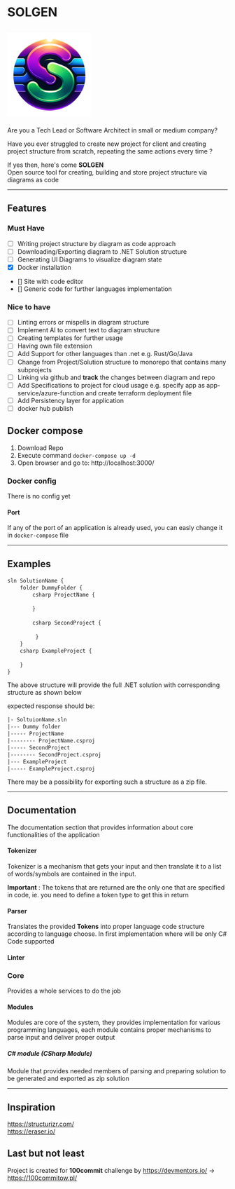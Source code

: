# SOLGEN
<!-- LINKS -->
![plot](./logo_192.png)
---
Are you a Tech Lead or Software Architect in small or medium company? 

Have you ever struggled to create new project for client and creating project structure from scratch, repeating the same actions every time ?

If yes then, here's come **SOLGEN** <br/>
Open source tool for creating, building and store project structure via diagrams as code

---

## Features

### Must Have

- [ ] Writing project structure by diagram as code approach
- [ ] Downloading/Exporting diagram to .NET Solution structure
- [ ] Generating UI Diagrams to visualize diagram state
- [x] Docker installation
- [] Site with code editor
- [] Generic code for further languages implementation

### Nice to have
- [ ] Linting errors or mispells in diagram structure
- [ ] Implement AI to convert text to diagram structure
- [ ] Creating templates for further usage
- [ ] Having own file extension
- [ ] Add Support for other languages than .net e.g. Rust/Go/Java
- [ ] Change from Project/Solution structure to monorepo that contains many subprojects
- [ ] Linking via github and **track** the changes between diagram and repo
- [ ] Add Specifications to project for cloud usage e.g. specify app as app-service/azure-function and create terraform deployment file
- [ ] Add Persistency layer for application
- [ ] docker hub publish

## Docker compose

1. Download Repo
2. Execute command `docker-compose up -d`
3. Open browser and go to: http://localhost:3000/

[//]: # (4. Options )


### Docker config 
There is no config yet

#### Port
If any of the port of an application is already used, you can easly change it in `docker-compose` file

---
## Examples

```
sln SolutionName {
    folder DummyFolder {
        csharp ProjectName {

        }

        csharp SecondProject {

         }
    }
    csharp ExampleProject {

    }
}
```

The above structure will provide the full .NET solution with corresponding structure as shown below

expected response should be: 

```
|- SoltuionName.sln
|--- Dummy folder 
|----- ProjectName 
|-------- ProjectName.csproj
|----- SecondProject 
|-------- SecondProject.csproj
|--- ExampleProject
|----- ExampleProject.csproj

```

There may be a possibility for exporting such a structure as a zip file. 

---
## Documentation

The documentation section that provides information about core functionalities of the application

#### Tokenizer

Tokenizer is a mechanism that gets your input and then translate it to a list of words/symbols are contained in the input. 

**Important** : The tokens that are returned are the only one that are specified in code, ie. you need to define a token type to get this in return 
<!-- TODO -->
#### Parser
<!-- TODO -->
Translates the provided **Tokens** into proper language code structure according to language choose. 
In first implementation where will be only C# Code supported

#### Linter 

<!-- TODO -->

### Core

Provides a whole services to do the job

#### Modules
Modules are core of the system, they provides implementation for various programming languages, each module contains proper mechanisms to parse input and deliver proper output


##### C# module (CSharp Module)
Module that provides needed members of parsing and preparing solution to be generated and exported as zip solution

[//]: # (Docker supp)
---
## Inspiration

https://structurizr.com/ <br/>
https://eraser.io/

## Last but not least
Project is created for **100commit** challenge by https://devmentors.io/ -> https://100commitow.pl/
